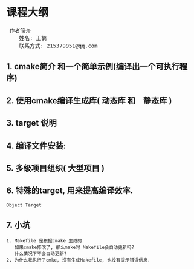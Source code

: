 
# 课程大纲
<pre>
 作者简介
    姓名: 王鹤
    联系方式: 215379951@qq.com
</pre>


## 1. cmake简介 和一个简单示例(编译出一个可执行程序)

## 2. 使用cmake编译生成库( 动态库 和　静态库 )

## 3. target 说明

## 4. 编译文件安装:

## 5. 多级项目组织( 大型项目 )

## 6. 特殊的target, 用来提高编译效率.
    Object Target

## 7. 小坑
    1. Makefile 是根据cmake 生成的
       如果cmake修改了, 那么make时 Makefile会自动更新吗?
       什么情况下不会自动更新?
    2. 为什么我执行了cmke, 没有生成Makefile, 也没有提示错误信息.

